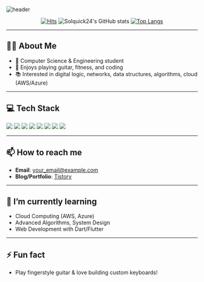 ![header](https://capsule-render.vercel.app/api?type=waving&color=gradient&height=180&section=header&text=Hi%20there%20👋%20I'm%20Solquick24!&fontSize=32&fontAlignY=35)

<div align="center">
  
[![Hits](https://hits.seeyoufarm.com/api/count/incr/badge.svg?url=https://github.com/Solquick24&count_bg=%23C4E2E7&title_bg=%23867AE9&icon=github.svg&icon_color=%23FFFFFF&title=hits&edge_flat=true)](https://github.com/Solquick24)
![Solquick24's GitHub stats](https://github-readme-stats.vercel.app/api?username=Solquick24&show_icons=true&theme=radical)
[![Top Langs](https://github-readme-stats.vercel.app/api/top-langs/?username=Solquick24&layout=compact&theme=radical)](https://github.com/Solquick24)

</div>

---

## 👨‍💻 About Me

- 🌱 Computer Science & Engineering student  
- 🎸 Enjoys playing guitar, fitness, and coding
- 📚 Interested in digital logic, networks, data structures, algorithms, cloud (AWS/Azure)

---

## 💻 Tech Stack

<img src="https://img.shields.io/badge/C-00599C?style=flat-square&logo=c&logoColor=white"/>
<img src="https://img.shields.io/badge/Java-007396?style=flat-square&logo=java&logoColor=white"/>
<img src="https://img.shields.io/badge/Python-3766AB?style=flat-square&logo=python&logoColor=white"/>
<img src="https://img.shields.io/badge/Dart-0175C2?style=flat-square&logo=dart&logoColor=white"/>
<img src="https://img.shields.io/badge/AWS-232F3E?style=flat-square&logo=amazon-aws&logoColor=white"/>
<img src="https://img.shields.io/badge/Azure-0078D4?style=flat-square&logo=microsoft-azure&logoColor=white"/>
<img src="https://img.shields.io/badge/HTML5-E34F26?style=flat-square&logo=html5&logoColor=white"/>
<img src="https://img.shields.io/badge/CSS3-1572B6?style=flat-square&logo=css3&logoColor=white"/>

---

## 📫 How to reach me

- **Email**: [your_email@example.com](mailto:your_email@example.com)
- **Blog/Portfolio**: [Tistory](https://yourblog.tistory.com)

---

## 🌱 I’m currently learning

- Cloud Computing (AWS, Azure)
- Advanced Algorithms, System Design
- Web Development with Dart/Flutter

---

## ⚡ Fun fact

- Play fingerstyle guitar & love building custom keyboards!

